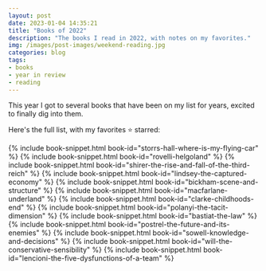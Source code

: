 ```yaml
---
layout: post
date: 2023-01-04 14:35:21
title: "Books of 2022"
description: "The books I read in 2022, with notes on my favorites."
img: /images/post-images/weekend-reading.jpg
categories: blog
tags:
- books
- year in review
- reading
---
```


This year I got to several books that have been on my list for years, excited to finally dig into them.  

Here's the full list, with my favorites ⭐️ starred:  

{% include book-snippet.html book-id="storrs-hall-where-is-my-flying-car" %}
{% include book-snippet.html book-id="rovelli-helgoland" %}
{% include book-snippet.html book-id="shirer-the-rise-and-fall-of-the-third-reich" %}
{% include book-snippet.html book-id="lindsey-the-captured-economy" %}
{% include book-snippet.html book-id="bickham-scene-and-structure" %}
{% include book-snippet.html book-id="macfarlane-underland" %}
{% include book-snippet.html book-id="clarke-childhoods-end" %}
{% include book-snippet.html book-id="polanyi-the-tacit-dimension" %}
{% include book-snippet.html book-id="bastiat-the-law" %}
{% include book-snippet.html book-id="postrel-the-future-and-its-enemies" %}
{% include book-snippet.html book-id="sowell-knowledge-and-decisions" %}
{% include book-snippet.html book-id="will-the-conservative-sensibility" %}
{% include book-snippet.html book-id="lencioni-the-five-dysfunctions-of-a-team" %}
